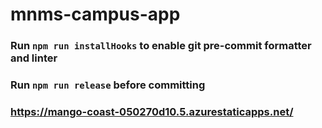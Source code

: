 # mnms-campus-app

### Run `npm run installHooks` to enable git pre-commit formatter and linter

### Run `npm run release` before committing

### https://mango-coast-050270d10.5.azurestaticapps.net/
